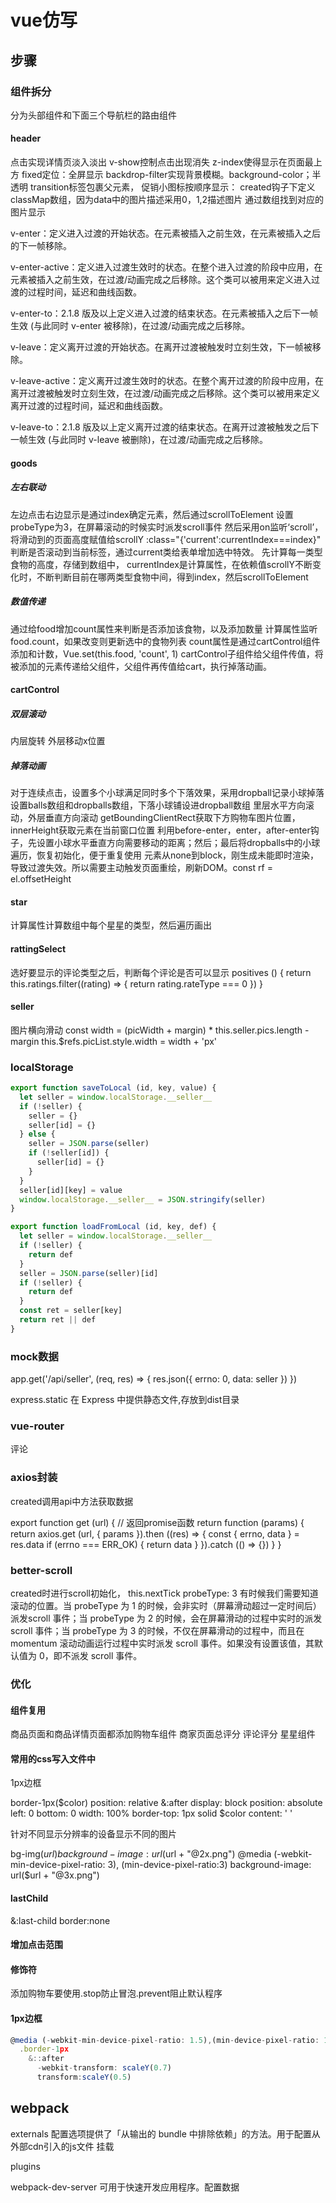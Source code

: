 # vue仿写

## 步骤

### 组件拆分

分为头部组件和下面三个导航栏的路由组件

#### header

点击实现详情页淡入淡出
v-show控制点击出现消失
z-index使得显示在页面最上方
fixed定位：全屏显示
backdrop-filter实现背景模糊。background-color；半透明
transition标签包裹父元素，
促销小图标按顺序显示：
created钩子下定义classMap数组，因为data中的图片描述采用0，1,2描述图片
通过数组找到对应的图片显示

v-enter：定义进入过渡的开始状态。在元素被插入之前生效，在元素被插入之后的下一帧移除。

v-enter-active：定义进入过渡生效时的状态。在整个进入过渡的阶段中应用，在元素被插入之前生效，在过渡/动画完成之后移除。这个类可以被用来定义进入过渡的过程时间，延迟和曲线函数。

v-enter-to：2.1.8 版及以上定义进入过渡的结束状态。在元素被插入之后下一帧生效 (与此同时 v-enter 被移除)，在过渡/动画完成之后移除。

v-leave：定义离开过渡的开始状态。在离开过渡被触发时立刻生效，下一帧被移除。

v-leave-active：定义离开过渡生效时的状态。在整个离开过渡的阶段中应用，在离开过渡被触发时立刻生效，在过渡/动画完成之后移除。这个类可以被用来定义离开过渡的过程时间，延迟和曲线函数。

v-leave-to：2.1.8 版及以上定义离开过渡的结束状态。在离开过渡被触发之后下一帧生效 (与此同时 v-leave 被删除)，在过渡/动画完成之后移除。

#### goods

##### 左右联动

左边点击右边显示是通过index确定元素，然后通过scrollToElement
设置probeType为3，在屏幕滚动的时候实时派发scroll事件
然后采用on监听‘scroll’，将滑动到的页面高度赋值给scrollY
:class="{'current':currentIndex===index}" 判断是否滚动到当前标签，通过current类给表单增加选中特效。
先计算每一类型食物的高度，存储到数组中，
currentIndex是计算属性，在依赖值scrollY不断变化时，不断判断目前在哪两类型食物中间，得到index，然后scrollToElement

##### 数值传递

通过给food增加count属性来判断是否添加该食物，以及添加数量
计算属性监听food.count，如果改变则更新选中的食物列表
count属性是通过cartControl组件添加和计数，Vue.set(this.food, 'count', 1)
cartControl子组件给父组件传值，将被添加的元素传递给父组件，父组件再传值给cart，执行掉落动画。

#### cartControl

##### 双层滚动

内层旋转
外层移动x位置

##### 掉落动画

对于连续点击，设置多个小球满足同时多个下落效果，采用dropball记录小球掉落
设置balls数组和dropballs数组，下落小球铺设进dropball数组
里层水平方向滚动，外层垂直方向滚动
getBoundingClientRect获取下方购物车图片位置，innerHeight获取元素在当前窗口位置
利用before-enter，enter，after-enter钩子，先设置小球水平垂直方向需要移动的距离；然后；最后将dropballs中的小球遍历，恢复初始化，便于重复使用
元素从none到block，刚生成未能即时渲染，导致过渡失效。所以需要主动触发页面重绘，刷新DOM。const rf = el.offsetHeight

#### star

计算属性计算数组中每个星星的类型，然后遍历画出

#### rattingSelect

选好要显示的评论类型之后，判断每个评论是否可以显示
positives () {
      return this.ratings.filter((rating) => {
        return rating.rateType === 0
      })
    }

#### seller

图片横向滑动
const width = (picWidth + margin) * this.seller.pics.length - margin
        this.$refs.picList.style.width = width + 'px'

### localStorage

```js
export function saveToLocal (id, key, value) {
  let seller = window.localStorage.__seller__
  if (!seller) {
    seller = {}
    seller[id] = {}
  } else {
    seller = JSON.parse(seller)
    if (!seller[id]) {
      seller[id] = {}
    }
  }
  seller[id][key] = value
  window.localStorage.__seller__ = JSON.stringify(seller)
}

export function loadFromLocal (id, key, def) {
  let seller = window.localStorage.__seller__
  if (!seller) {
    return def
  }
  seller = JSON.parse(seller)[id]
  if (!seller) {
    return def
  }
  const ret = seller[key]
  return ret || def
}
```

### mock数据

app.get('/api/seller', (req, res) => {
        res.json({
          errno: 0,
          data: seller
        })
      })

express.static 在 Express 中提供静态文件,存放到dist目录

### vue-router

<router-link to="/rattings">评论</router-link>

<keep-alive>
      <router-view :seller=seller></router-view>
</keep-alive>

### axios封装

created调用api中方法获取数据

export function get (url) {
  // 返回promise函数
  return function (params) {
    return axios.get (url, {
      params
    }).then ((res) => {
      const { errno, data } = res.data
      if (errno === ERR_OK) {
        return data
      }
    }).catch (() => {})
  }
}

### better-scroll

created时进行scroll初始化，
this.nextTick
probeType: 3
有时候我们需要知道滚动的位置。当 probeType 为 1 的时候，会非实时（屏幕滑动超过一定时间后）派发scroll 事件；当 probeType 为 2 的时候，会在屏幕滑动的过程中实时的派发 scroll 事件；当 probeType 为 3 的时候，不仅在屏幕滑动的过程中，而且在 momentum 滚动动画运行过程中实时派发 scroll 事件。如果没有设置该值，其默认值为 0，即不派发 scroll 事件。

### 优化

#### 组件复用

商品页面和商品详情页面都添加购物车组件
商家页面总评分 评论评分 星星组件

#### 常用的css写入文件中

1px边框

border-1px($color)
    position: relative
    &:after
        display: block
        position: absolute
        left: 0
        bottom: 0
        width: 100%
        border-top: 1px solid $color
        content: ' '

针对不同显示分辨率的设备显示不同的图片

bg-img($url)
    background-image: url($url + "@2x.png")
    @media (-webkit-min-device-pixel-ratio: 3), (min-device-pixel-ratio:3)
        background-image: url($url + "@3x.png")

#### lastChild

&:last-child
        border:none

#### 增加点击范围

#### 修饰符

添加购物车要使用.stop防止冒泡.prevent阻止默认程序

#### 1px边框

```js
@media (-webkit-min-device-pixel-ratio: 1.5),(min-device-pixel-ratio: 1.5)
  .border-1px
    &::after
      -webkit-transform: scaleY(0.7)
      transform:scaleY(0.5)
```

## webpack

externals 配置选项提供了「从输出的 bundle 中排除依赖」的方法。用于配置从外部cdn引入的js文件
挂载

plugins

webpack-dev-server 可用于快速开发应用程序。配置数据